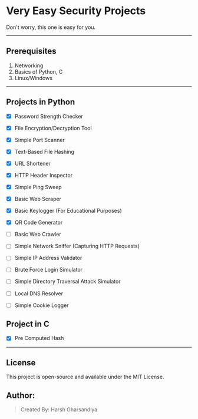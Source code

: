 # Very Easy Security Projects

Don't worry, this one is easy for you.

---

## Prerequisites
1. Networking
2. Basics of Python, C
3. Linux/Windows

---

## Projects in Python
- [x] Password Strength Checker
- [x] File Encryption/Decryption Tool
- [x] Simple Port Scanner
- [x] Text-Based File Hashing
- [x] URL Shortener
- [x] HTTP Header Inspector
- [x] Simple Ping Sweep
- [x] Basic Web Scraper
- [x] Basic Keylogger (For Educational Purposes)
- [x] QR Code Generator
- [ ] Basic Web Crawler
- [ ] Simple Network Sniffer (Capturing HTTP Requests)
- [ ] Simple IP Address Validator
- [ ] Brute Force Login Simulator
- [ ] Simple Directory Traversal Attack Simulator
- [ ] Local DNS Resolver
- [ ] Simple Cookie Logger


## Project in C

-[x] Pre Computed Hash

---





## License  
This project is open-source and available under the MIT License.

## Author:  
> Created By: Harsh Gharsandiya